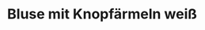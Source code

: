 ---
description_SEO: 
  Feine Bluse aus dünnem Stoff mit rundem Ausschnitt. Ärmel mit jeweils vier weissen Knöpfen von Selvii.
templateKey: produkt
new: true
available: true
category': pullover
size:
  - size: S/M
color:
  - color: Weiß
title: Bluse mit Knopfärmeln weiß
productinfo: >-
  100% Polyester.30°C Wäsche. 30°C Wäsche. Nicht bleichen. Behandlung mit Perchlorethylen. Nicht trockenreinigen. Nicht heiß bügeln.
modelinfo: 'Modelgröße 168cm.'
price: '24.95'
description: Feine Bluse aus dünnem Stoff mit rundem Ausschnitt. Ärmel mit jeweils vier weissen Knöpfen.
featuredImage: /img/06_Selvii_Bluse mit Knopfaermeln weiß_1.jpg
gallery:
  - alt: Bluse mit Knopfärmeln in weiß von selvii
    image: /img/06_Selvii_Bluse mit Knopfaermeln weiß_1.jpg
  - alt: Bluse mit Knopfärmeln in weiß von selvii
    image: /img/06_Selvii_Bluse mit Knopfaermeln weiss_2.jpg
  - alt: Bluse mit Knopfärmeln in weiß von selvii
    image: /img/06_Selvii_Bluse mit Knopfaermeln weiß_3.jpg
tags:
  - Bluse
---